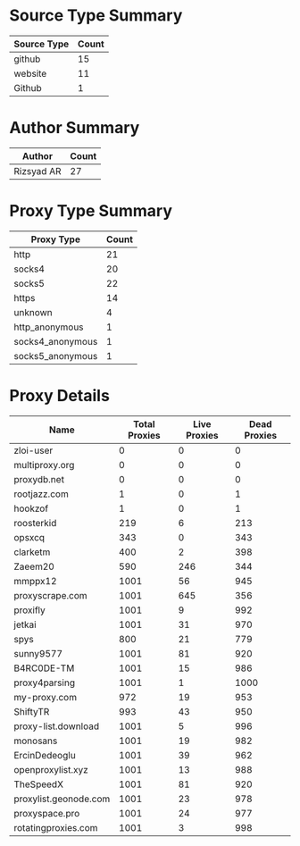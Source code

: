 # Source Type Summary

| Source Type | Count |
|-------------|-------|
| github | 15 |
| website | 11 |
| Github | 1 |


# Author Summary

| Author | Count |
|--------|-------|
| Rizsyad AR | 27 |


# Proxy Type Summary

| Proxy Type | Count |
|------------|-------|
| http | 21 |
| socks4 | 20 |
| socks5 | 22 |
| https | 14 |
| unknown | 4 |
| http_anonymous | 1 |
| socks4_anonymous | 1 |
| socks5_anonymous | 1 |


# Proxy Details

| Name | Total Proxies | Live Proxies | Dead Proxies |
|------|---------------|--------------|---------------|
| zloi-user | 0 | 0 | 0 |
| multiproxy.org | 0 | 0 | 0 |
| proxydb.net | 0 | 0 | 0 |
| rootjazz.com | 1 | 0 | 1 |
| hookzof | 1 | 0 | 1 |
| roosterkid | 219 | 6 | 213 |
| opsxcq | 343 | 0 | 343 |
| clarketm | 400 | 2 | 398 |
| Zaeem20 | 590 | 246 | 344 |
| mmppx12 | 1001 | 56 | 945 |
| proxyscrape.com | 1001 | 645 | 356 |
| proxifly | 1001 | 9 | 992 |
| jetkai | 1001 | 31 | 970 |
| spys | 800 | 21 | 779 |
| sunny9577 | 1001 | 81 | 920 |
| B4RC0DE-TM | 1001 | 15 | 986 |
| proxy4parsing | 1001 | 1 | 1000 |
| my-proxy.com | 972 | 19 | 953 |
| ShiftyTR | 993 | 43 | 950 |
| proxy-list.download | 1001 | 5 | 996 |
| monosans | 1001 | 19 | 982 |
| ErcinDedeoglu | 1001 | 39 | 962 |
| openproxylist.xyz | 1001 | 13 | 988 |
| TheSpeedX | 1001 | 81 | 920 |
| proxylist.geonode.com | 1001 | 23 | 978 |
| proxyspace.pro | 1001 | 24 | 977 |
| rotatingproxies.com | 1001 | 3 | 998 |
